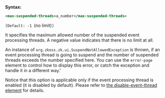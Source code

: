**Syntax:**

```xml
<max-suspended-threads>a_number</max-suspended-threads>
```

`[Default: -1 `(no limit)`]`

It specifies the maximum allowed number of the suspended event
processing threads. A negative value indicates that there is no limit at
all.

An instance of
`org.zkoss.zk.ui.SuspendNotAllowedException` is thrown,
if an event processing thread is going to suspend and the number of
suspended threads exceeds the number specified here. You can use the
`error-page` element to control how to display this error, or catch the
exception and handle it in a different way.'

Notice that this option is applicable only if the event processing
thread is enabled (it is disabled by default). Please refer to [the disable-event-thread element]({{site.baseurl}}/zk_config_ref/the_disable-event-thread_element)
for details.


